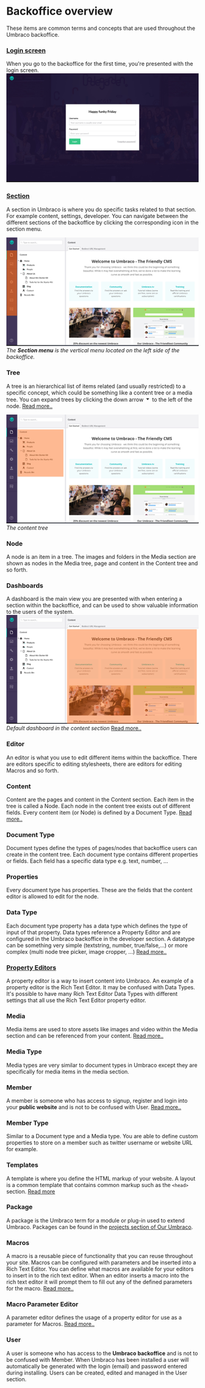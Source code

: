 # Backoffice overview
These items are common terms and concepts that are used throughout the Umbraco backoffice.

### [Login screen](Login/)
When you go to the backoffice for the first time, you're presented with the login screen.
![Login screen](images/umbraco7-6_login.jpg "The login screen has a greeting, username/password field and optionally a 'Forgotten password' link.")


### [Section](Sections/)
A section in Umbraco is where you do specific tasks related to that section. For example content, settings, developer. You can navigate between the different sections of the backoffice by clicking the corresponding icon in the section menu.

![Sections](images/umbraco7-6_sections.jpg "The Section menu is the vertical menu located on the left side of the backoffice.")
*The __Section menu__ is the vertical menu located on the left side of the backoffice.*

### Tree
A tree is an hierarchical list of items related (and usually restricted) to a specific concept, which could be something like a content tree or a media tree. You can expand trees by clicking the down arrow <img src="images/expand-node.png" style="margin:0;width:15px" title="Expand a node in a tree" /> to the left of the node.
[Read more..](../../Extending/Section-Trees/index.md)

![Tree](images/umbraco7-6_tree.jpg "The content tree")
*The content tree*

### Node
A node is an item in a tree. The images and folders in the Media section are shown as nodes in the Media tree, page and content in the Content tree and so forth.

### Dashboards
A dashboard is the main view you are presented with when entering a section within the backoffice, and can be used to show valuable information to the users of the system.
![Dashboard](images/umbraco7-6_dashboard.jpg "Default dashboard in the content section")
*Default dashboard in the content section*
[Read more..](../../Extending/Dashboards/index.md)

### Editor
An editor is what you use to edit different items within the backoffice. There are editors specific to editing stylesheets, there are editors for editing Macros and so forth.

### Content
Content are the pages and content in the Content section. Each item in the tree is called a Node.  Each node in the content tree exists out of different fields. Every content item (or Node) is defined by a Document Type.
[Read more..](../Data/Defining-Content/)

### Document Type
Document types define the types of pages/nodes that backoffice users can create in the content tree. Each document type contains different properties or fields.
Each field has a specific data type e.g. text, number, ...

### Properties
Every document type has properties. These are the fields that the content editor is allowed to edit for the node.

### Data Type
Each document type property has a data type which defines the type of input of that property. Data types reference a Property Editor and are configured in the Umbraco backoffice in the developer section.  A datatype can be something very simple (textstring, number, true/false,...) or more complex (multi node tree picker, image cropper, ...)
[Read more..](../Data/Data-Types/)

### [Property Editors](Property-Editors/)
A property editor is a way to insert content into Umbraco. An example of a property editor is the Rich Text Editor. It may be confused with Data Types. It's possible to have many Rich Text Editor Data Types with different settings that all use the Rich Text Editor property editor.

### Media
Media items are used to store assets like images and video within the Media section and can be referenced from your content.
[Read more..](../Data/Creating-Media/)


### Media Type
Media types are very similar to document types in Umbraco except they are specifically for media items in the media section.

### Member
A member is someone who has access to signup, register and login into your **public website** and is not to be confused with User.
[Read more..](../Data/Members/)
### Member Type
Similar to a Document type and a Media type. You are able to define custom properties to store on a member such as twitter username or website URL for example.

### Templates
A template is where you define the HTML markup of your website. A layout is a common template that contains common markup such as the `<head>` section.
[Read more](../Design/Templates/)

### Package
A package is the Umbraco term for a module or plug-in used to extend Umbraco. Packages can be found in the [projects section of Our Umbraco](https://our.umbraco.com/projects/ "Projects on Our Umbraco").

### Macros
A macro is a reusable piece of functionality that you can reuse throughout your site. Macros can be configured with parameters and be inserted into a Rich Text Editor. You can define what macros are available for your editors to insert in to the rich text editor. When an editor inserts a macro into the rich text editor it will prompt them to fill out any of the defined parameters for the macro.
[Read more..](../../Reference/Templating/Macros/)

### Macro Parameter Editor
A parameter editor defines the usage of a property editor for use as a parameter for Macros.
[Read more..](../../Extending/Macro-Parameter-Editors/)

### User
A user is someone who has access to the **Umbraco backoffice** and is not to be confused with Member. When Umbraco has been installed a user will automatically be generated with the login (email) and password entered during installing. Users can be created, edited and managed in the User section.
